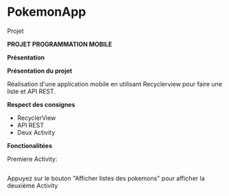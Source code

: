 # PokemonApp
Projet

<B>PROJET PROGRAMMATION MOBILE</B>

<B>Présentation</B>

<B>Présentation du projet</B>

Réalisation d'une application mobile en utilisant Recyclerview pour faire une liste et API REST.

<B> Respect des consignes</B>

- RecyclerView
- API REST
- Deux Activity

<B> Fonctionalitées </B>

Premiere Activity: 

<a href="http://zupimages.net/viewer.php?id=19/13/dl3p.png"><img src="https://zupimages.net/up/19/13/dl3p.png" alt="" /></a>

Appuyez sur le bouton "Afficher listes des pokemons" pour afficher la deuxième Activity

<a href="http://zupimages.net/viewer.php?id=19/13/txtf.png"><img src="https://zupimages.net/up/19/13/txtf.png" alt="" /></a>
